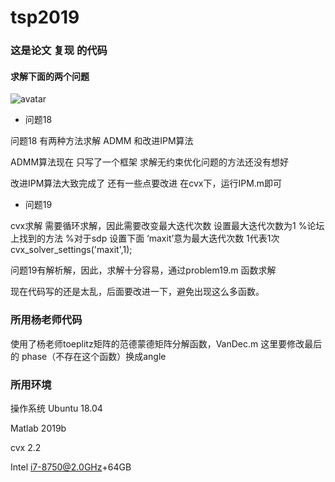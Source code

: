 
# tsp2019
### 这是论文 复现 的代码
#### 求解下面的两个问题


![avatar](C:\Users\yuxingchun\Desktop\毕业设计.png)

- 问题18

问题18 有两种方法求解 ADMM 和改进IPM算法

ADMM算法现在 只写了一个框架 求解无约束优化问题的方法还没有想好


改进IPM算法大致完成了 还有一些点要改进  在cvx下，运行IPM.m即可

- 问题19

cvx求解 需要循环求解，因此需要改变最大迭代次数 设置最大迭代次数为1
%论坛上找到的方法
%对于sdp 设置下面 ‘maxit’意为最大迭代次数 1代表1次
cvx_solver_settings('maxit',1);

问题19有解析解，因此，求解十分容易，通过problem19.m 函数求解

现在代码写的还是太乱，后面要改进一下，避免出现这么多函数。

### 所用杨老师代码

使用了杨老师toeplitz矩阵的范德蒙德矩阵分解函数，VanDec.m 这里要修改最后的 phase（不存在这个函数）换成angle

### 所用环境 
操作系统 Ubuntu 18.04

Matlab 2019b

cvx 2.2

Intel i7-8750@2.0GHz+64GB

